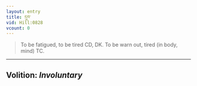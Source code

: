 ```yaml
---
layout: entry
title: དུབ་
vid: Hill:0828
vcount: 0
---
```

> To be fatigued, to be tired CD, DK\. To be warn out, tired (in body, mind) TC\.

---
Volition: _Involuntary_
---

